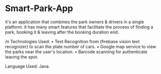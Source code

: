 # Smart-Park-App
it's an application that combines the park owners &amp; drivers in a single platform. it has many smart features that facilitate the process of finding a park, booking it &amp; leaving after the booking duration end. 



/n Technologies Used:
•	Text Recognition from (firebase vision text recognizer) to scan the plate number of cars.
•	Google map service to view the parks near the user's location.
•	Barcode scanning for authenticate leaving the spot.

 Language Used: Java.

